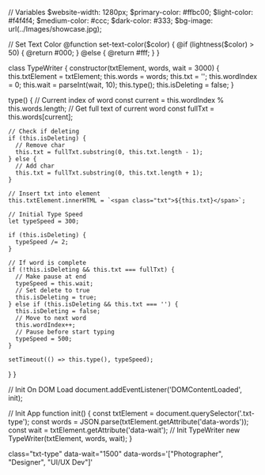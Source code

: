 // Variables
$website-width: 1280px;
$primary-color: #ffbc00;
$light-color: #f4f4f4;
$medium-color: #ccc;
$dark-color: #333;
$bg-image: url(../Images/showcase.jpg);

// Set Text Color
@function set-text-color($color) {
  @if (lightness($color) > 50) {
@return #000;
} @else {
@return #fff;
}
}

<!-- Javascript for text change -->

class TypeWriter {
constructor(txtElement, words, wait = 3000) {
this.txtElement = txtElement;
this.words = words;
this.txt = '';
this.wordIndex = 0;
this.wait = parseInt(wait, 10);
this.type();
this.isDeleting = false;
}

type() {
// Current index of word
const current = this.wordIndex % this.words.length;
// Get full text of current word
const fullTxt = this.words[current];

    // Check if deleting
    if (this.isDeleting) {
      // Remove char
      this.txt = fullTxt.substring(0, this.txt.length - 1);
    } else {
      // Add char
      this.txt = fullTxt.substring(0, this.txt.length + 1);
    }

    // Insert txt into element
    this.txtElement.innerHTML = `<span class="txt">${this.txt}</span>`;

    // Initial Type Speed
    let typeSpeed = 300;

    if (this.isDeleting) {
      typeSpeed /= 2;
    }

    // If word is complete
    if (!this.isDeleting && this.txt === fullTxt) {
      // Make pause at end
      typeSpeed = this.wait;
      // Set delete to true
      this.isDeleting = true;
    } else if (this.isDeleting && this.txt === '') {
      this.isDeleting = false;
      // Move to next word
      this.wordIndex++;
      // Pause before start typing
      typeSpeed = 500;
    }

    setTimeout(() => this.type(), typeSpeed);

}
}

// Init On DOM Load
document.addEventListener('DOMContentLoaded', init);

// Init App
function init() {
const txtElement = document.querySelector('.txt-type');
const words = JSON.parse(txtElement.getAttribute('data-words'));
const wait = txtElement.getAttribute('data-wait');
// Init TypeWriter
new TypeWriter(txtElement, words, wait);
}

<!-- Use Javascript and apply like this -->

class="txt-type"
data-wait="1500"
data-words='["Photographer", "Designer", "UI/UX Dev"]'
